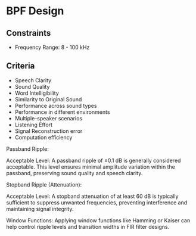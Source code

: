 # BPF Design

## Constraints

* Frequency Range: 8 - 100 kHz

## Criteria

* Speech Clarity
* Sound Quality
* Word Intelligibility
* Similarity to Original Sound
* Performance across sound types
* Performance in different environments
* Multiple-speaker scenarios
* Listening Effort
* Signal Reconstruction error
* Computation efficiency



Passband Ripple:

Acceptable Level: A passband ripple of ±0.1 dB is generally considered acceptable. This level ensures minimal amplitude variation within the passband, preserving sound quality and speech clarity. 

Stopband Ripple (Attenuation):

Acceptable Level: A stopband attenuation of at least 60 dB is typically sufficient to suppress unwanted frequencies, preventing interference and maintaining signal integrity.

Window Functions: Applying window functions like Hamming or Kaiser can help control ripple levels and transition widths in FIR filter designs.